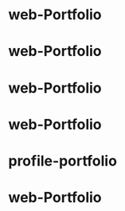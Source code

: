 # web-Portfolio
# web-Portfolio
# web-Portfolio
# web-Portfolio
# profile-portfolio
# web-Portfolio
